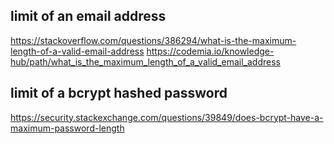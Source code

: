 ## limit of an email address

https://stackoverflow.com/questions/386294/what-is-the-maximum-length-of-a-valid-email-address 
https://codemia.io/knowledge-hub/path/what_is_the_maximum_length_of_a_valid_email_address

## limit of a bcrypt hashed password

https://security.stackexchange.com/questions/39849/does-bcrypt-have-a-maximum-password-length